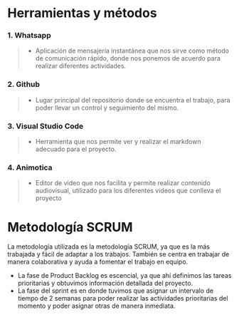 # Herramientas y métodos
### **1. Whatsapp**

>- Aplicación de mensajería instantánea que nos sirve como método de comunicación rápido, donde nos ponemos de acuerdo para realizar diferentes actividades.

### **2. Github**

 >- Lugar principal del repositorio donde se encuentra el trabajo, para poder llevar un control y seguimiento del mismo.

### **3. Visual Studio Code**

>-  Herramienta que nos permite ver y realizar el markdown adecuado para el proyecto.

### **4. Animotica**

>-  Editor de video que nos facilita y permite realizar contenido audiovisual, utilizado para los diferentes videos que conlleva el proyecto

# Metodología SCRUM

La metodología utilizada es la metodología SCRUM, ya que es la más trabajada y fácil de adaptar a los trabajos. También se centra en trabajar de manera colaborativa y ayuda a fomentar el trabajo en equipo.

* La fase de Product Backlog es escencial, ya que ahí definimos las tareas prioritarias y obtuvimos información detallada del proyecto.
* La fase del sprint es en donde tuvimos que asignar un intervalo de tiempo de 2 semanas para poder realizar las actividades prioritarias del momento y poder asignar otras de manera inmediata.
